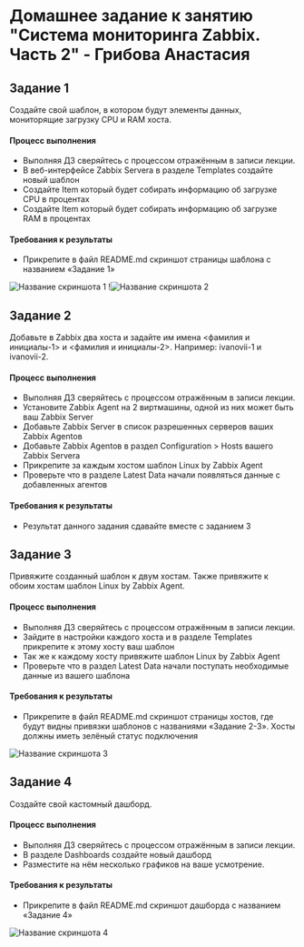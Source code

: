 # Домашнее задание к занятию "Система мониторинга Zabbix. Часть 2" - Грибова Анастасия


## Задание 1
Создайте свой шаблон, в котором будут элементы данных, мониторящие загрузку CPU и RAM хоста.
#### Процесс выполнения
* Выполняя ДЗ сверяйтесь с процессом отражённым в записи лекции.
* В веб-интерфейсе Zabbix Servera в разделе Templates создайте новый шаблон
* Создайте Item который будет собирать информацию об загрузке CPU в процентах
* Создайте Item который будет собирать информацию об загрузке RAM в процентах
#### Требования к результаты
* Прикрепите в файл README.md скриншот страницы шаблона с названием «Задание 1»

![Название скриншота 1](https://github.com/gribova-anastasia/zabbix-8-03/blob/92d3ae20ef924f1683cbe67258b27c01caeacefc/zadanie1.png)
!![Название скриншота 2](https://github.com/gribova-anastasia/zabbix-8-03/blob/58172b865ee15069bc265a60139e311eb701864f/zadanie1_2.png)

## Задание 2
Добавьте в Zabbix два хоста и задайте им имена <фамилия и инициалы-1> и <фамилия и инициалы-2>. Например: ivanovii-1 и ivanovii-2.
#### Процесс выполнения
* Выполняя ДЗ сверяйтесь с процессом отражённым в записи лекции.
* Установите Zabbix Agent на 2 виртмашины, одной из них может быть ваш Zabbix Server
* Добавьте Zabbix Server в список разрешенных серверов ваших Zabbix Agentов
* Добавьте Zabbix Agentов в раздел Configuration > Hosts вашего Zabbix Servera
* Прикрепите за каждым хостом шаблон Linux by Zabbix Agent
* Проверьте что в разделе Latest Data начали появляться данные с добавленных агентов
#### Требования к результаты
* Результат данного задания сдавайте вместе с заданием 3

## Задание 3
Привяжите созданный шаблон к двум хостам. Также привяжите к обоим хостам шаблон Linux by Zabbix Agent.
#### Процесс выполнения
* Выполняя ДЗ сверяйтесь с процессом отражённым в записи лекции.
* Зайдите в настройки каждого хоста и в разделе Templates прикрепите к этому хосту ваш шаблон
* Так же к каждому хосту привяжите шаблон Linux by Zabbix Agent
* Проверьте что в раздел Latest Data начали поступать необходимые данные из вашего шаблона
#### Требования к результаты
* Прикрепите в файл README.md скриншот страницы хостов, где будут видны привязки шаблонов с названиями «Задание 2-3». Хосты должны иметь зелёный статус подключения

![Название скриншота 3](https://github.com/gribova-anastasia/zabbix-8-03/blob/02e944ec011384114517e1f512f9227bcf3fe138/zadanie2-3.png)

## Задание 4
Создайте свой кастомный дашборд.
#### Процесс выполнения
* Выполняя ДЗ сверяйтесь с процессом отражённым в записи лекции.
* В разделе Dashboards создайте новый дашборд
* Разместите на нём несколько графиков на ваше усмотрение.
#### Требования к результаты
* Прикрепите в файл README.md скриншот дашборда с названием «Задание 4»

![Название скриншота 4](https://github.com/gribova-anastasia/zabbix-8-03/blob/1922bd74d11c117449ddd2a52e788eca9a1c7271/zadanie4.png)
